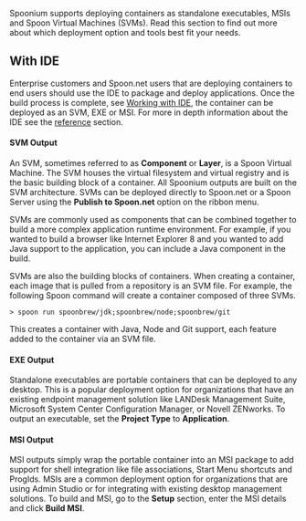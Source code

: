 Spoonium supports deploying containers as standalone executables, MSIs and Spoon Virtual Machines (SVMs). Read this section to find out more about which deployment option and tools best fit your needs.

## With IDE

Enterprise customers and Spoon.net users that are deploying containers to end users should use the IDE to package and deploy applications. Once the build process is complete, see [Working with IDE](/docs/build#working+with+ide), the container can be deployed as an SVM, EXE or MSI. For more in depth information about the IDE see the [reference](/docs/reference) section.

#### SVM Output

An SVM, sometimes referred to as **Component** or **Layer**, is a Spoon Virtual Machine. The SVM houses the virtual filesystem and virtual registry and is the basic building block of a container. All Spoonium outputs are built on the SVM architecture. SVMs can be deployed directly to Spoon.net or a Spoon Server using the **Publish to Spoon.net** option on the ribbon menu.

SVMs are commonly used as components that can be combined together to build a more complex application runtime environment. For example, if you wanted to build a browser like Internet Explorer 8 and you wanted to add Java support to the application, you can include a Java component in the build. 

SVMs are also the building blocks of containers. When creating a container, each image that is pulled from a repository is an SVM file. For example, the following Spoon command will create a container composed of three SVMs.

```> spoon run spoonbrew/jdk;spoonbrew/node;spoonbrew/git```

This creates a container with Java, Node and Git support, each feature added to the container via an SVM file. 

#### EXE Output

Standalone executables are portable containers that can be deployed to any desktop. This is a popular deployment option for organizations that have an existing endpoint management solution like LANDesk Management Suite, Microsoft System Center Configuration Manager, or Novell ZENworks. To output an executable, set the **Project Type** to **Application**.  

#### MSI Output

MSI outputs simply wrap the portable container into an MSI package to add support for shell integration like file associations, Start Menu shortcuts and ProgIds. MSIs are a common deployment option for organizations that are using Admin Studio or for integrating with existing desktop management solutions. To build and MSI, go to the **Setup** section, enter the MSI details and click **Build MSI**.
 